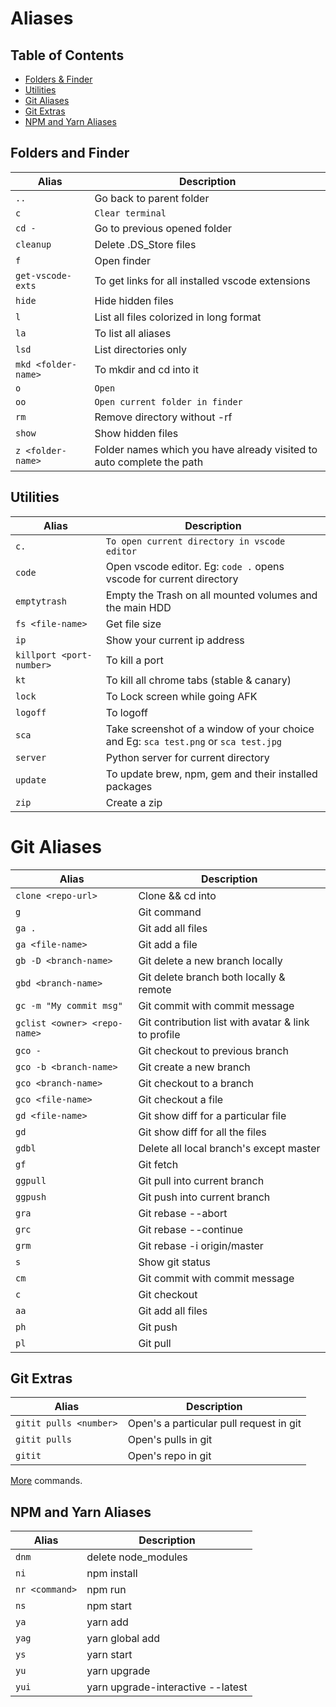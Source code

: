 # Aliases

## Table of Contents

- [Folders & Finder](#folders-and-finder)
- [Utilities](#utilities)
- [Git Aliases](#git-aliases)
- [Git Extras](#git-extras)
- [NPM and Yarn Aliases](#npm-and-yarn-aliases)

## Folders and Finder

| Alias               | Description                                                           |
| ------------------- | --------------------------------------------------------------------- |
| `..`                | Go back to parent folder                                              |
| `c`                 | `Clear terminal`                                                      |
| `cd -`              | Go to previous opened folder                                          |
| `cleanup`           | Delete .DS_Store files                                                |
| `f`                 | Open finder                                                           |
| `get-vscode-exts`   | To get links for all installed vscode extensions                      |
| `hide`              | Hide hidden files                                                     |
| `l`                 | List all files colorized in long format                               |
| `la`                | To list all aliases                                                   |
| `lsd`               | List directories only                                                 |
| `mkd <folder-name>` | To mkdir and cd into it                                               |
| `o`                 | `Open`                                                                |
| `oo`                | `Open current folder in finder`                                       |
| `rm`                | Remove directory without -rf                                          |
| `show`              | Show hidden files                                                     |
| `z <folder-name>`   | Folder names which you have already visited to auto complete the path |

## Utilities

| Alias                    | Description                                                                         |
| ------------------------ | ----------------------------------------------------------------------------------- |
| `c.`                     | `To open current directory in vscode editor`                                        |
| `code`                   | Open vscode editor. Eg: `code .` opens vscode for current directory                 |
| `emptytrash`             | Empty the Trash on all mounted volumes and the main HDD                             |
| `fs <file-name>`         | Get file size                                                                       |
| `ip`                     | Show your current ip address                                                        |
| `killport <port-number>` | To kill a port                                                                      |
| `kt`                     | To kill all chrome tabs (stable & canary)                                           |
| `lock`                   | To Lock screen while going AFK                                                      |
| `logoff`                 | To logoff                                                                           |
| `sca`                    | Take screenshot of a window of your choice and Eg: `sca test.png` or `sca test.jpg` |
| `server`                 | Python server for current directory                                                 |
| `update`                 | To update brew, npm, gem and their installed packages                               |
| `zip`                    | Create a zip                                                                        |

# Git Aliases

| Alias                        | Description                                         |
| ---------------------------- | --------------------------------------------------- |
| `clone <repo-url>`           | Clone && cd into                                    |
| `g`                          | Git command                                         |
| `ga .`                       | Git add all files                                   |
| `ga <file-name>`             | Git add a file                                      |
| `gb -D <branch-name>`        | Git delete a new branch locally                     |
| `gbd <branch-name>`          | Git delete branch both locally & remote             |
| `gc -m "My commit msg"`      | Git commit with commit message                      |
| `gclist <owner> <repo-name>` | Git contribution list with avatar & link to profile |
| `gco -`                      | Git checkout to previous branch                     |
| `gco -b <branch-name>`       | Git create a new branch                             |
| `gco <branch-name>`          | Git checkout to a branch                            |
| `gco <file-name>`            | Git checkout a file                                 |
| `gd <file-name>`             | Git show diff for a particular file                 |
| `gd`                         | Git show diff for all the files                     |
| `gdbl`                       | Delete all local branch's except master             |
| `gf`                         | Git fetch                                           |
| `ggpull`                     | Git pull into current branch                        |
| `ggpush`                     | Git push into current branch                        |
| `gra`                        | Git rebase --abort                                  |
| `grc`                        | Git rebase --continue                               |
| `grm`                        | Git rebase -i origin/master                         |
| `s`                          | Show git status                                     |
| `cm`                         | Git commit with commit message                      |
| `c`                          | Git checkout                                        |
| `aa`                         | Git add all files                                   |
| `ph`                         | Git push                                            |
| `pl`                         | Git pull                                            |


## Git Extras

| Alias                  | Description                             |
| ---------------------- | --------------------------------------- |
| `gitit pulls <number>` | Open's a particular pull request in git |
| `gitit pulls`          | Open's pulls in git                     |
| `gitit`                | Open's repo in git                      |

[More](https://github.com/peterhurford/git-it-on.zsh#well-for-github) commands.

## NPM and Yarn Aliases

| Alias          | Description                       |
| -------------- | --------------------------------- |
| `dnm`          | delete node_modules               |
| `ni`           | npm install                       |
| `nr <command>` | npm run <anything>                |
| `ns`           | npm start                         |
| `ya`           | yarn add                          |
| `yag`          | yarn global add                   |
| `ys`           | yarn start                        |
| `yu`           | yarn upgrade <package-name>       |
| `yui`          | yarn upgrade-interactive --latest |
